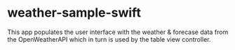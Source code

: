 # weather-sample-swift
This app populates the user interface with the weather & forecase data from the OpenWeatherAPI which in turn is used by the table view controller.
